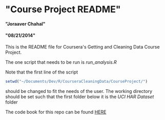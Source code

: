 
# "Course Project README"
#### "Joraaver Chahal"
#### "08/21/2014"


This is the README file for Coursera's Getting and Cleaning Data Course Project.

The one script that needs to be run is *run_analysis.R*

Note that the first line of the script

```r
setwd("~/Documents/Dev/R/CourseraCleaningData/CourseProject/")
```
should be changed to fit the needs of the user. The working directory should be set
such that the first folder below it is the *UCI HAR Dataset* folder

The code book for this repo can be found [HERE](https://github.com/abcde13/CourseraGettingCleaningProject/blob/master/CodeBook.md)

